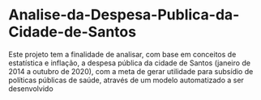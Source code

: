 # Analise-da-Despesa-Publica-da-Cidade-de-Santos
Este projeto tem a finalidade de analisar, com base em conceitos de estatística e inflação, a despesa pública da cidade de Santos (janeiro de 2014 a outubro de 2020), com a meta de gerar utilidade para subsídio de políticas públicas de saúde, através de um modelo automatizado a ser desenvolvido

